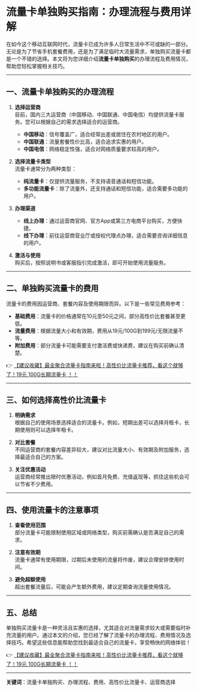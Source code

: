 # 流量卡单独购买指南：办理流程与费用详解

在如今这个移动互联网时代，流量卡已成为许多人日常生活中不可或缺的一部分。无论是为了节省手机套餐费用，还是为了满足临时大流量需求，单独购买流量卡都是一个不错的选择。本文将为您详细介绍**流量卡单独购买**的办理流程及费用情况，帮助您轻松掌握相关技巧。

---

## 一、流量卡单独购买的办理流程

1. **选择运营商**  
   目前，国内三大运营商（中国移动、中国联通、中国电信）均提供流量卡服务。您可以根据自己的需求选择适合的运营商。  
   - **中国移动**：信号覆盖广，适合经常出差或居住在农村地区的用户。  
   - **中国联通**：流量套餐性价比高，适合追求实惠的用户。  
   - **中国电信**：网络稳定性强，适合对网络质量要求较高的用户。

2. **选择流量卡类型**  
   流量卡通常分为两种类型：  
   - **纯流量卡**：仅提供流量服务，不支持语音通话和短信功能。  
   - **多功能流量卡**：除了流量外，还支持通话和短信功能，适合需要多功能的用户。

3. **办理渠道**  
   - **线上办理**：通过运营商官网、官方App或第三方电商平台购买，方便快捷。  
   - **线下办理**：前往运营商营业厅或授权代理点办理，适合需要咨询详细信息的用户。

4. **激活与使用**  
   购买后，按照说明书或客服指引完成激活，即可开始使用流量服务。

---

## 二、单独购买流量卡的费用

流量卡的费用因运营商、套餐内容及使用期限而异。以下是一些常见费用参考：  
- **基础费用**：流量卡的价格通常在10元至50元之间，部分高性价比套餐甚至更低。  
- **流量费用**：根据流量大小和有效期，费用从19元/100G到199元/无限流量不等。  
- **附加费用**：部分流量卡可能需要支付激活费或快递费，建议在购买前确认清楚。

👉 [【建议收藏】最全聚合流量卡指南来啦！高性价比流量卡推荐，看这个就够了！19元 100G长期流量卡 ！！](https://bit.ly/Liuliangka)

---

## 三、如何选择高性价比流量卡

1. **明确需求**  
   根据自己的使用场景选择适合的流量卡。例如，短期出差可以选择月租卡，长期使用则可以选择年租卡。

2. **对比套餐**  
   不同运营商的套餐内容差异较大，建议对比流量大小、有效期及附加服务，选择最适合自己的方案。

3. **关注优惠活动**  
   运营商经常推出限时优惠活动，例如首月免费、充值返现等，抓住这些机会可以节省不少费用。

---

## 四、使用流量卡的注意事项

1. **查看使用范围**  
   部分流量卡可能限制使用区域或网络类型，购买前需确认是否满足自己的需求。

2. **注意有效期**  
   流量卡通常有使用期限，过期后未使用的流量将作废，建议合理安排使用时间。

3. **避免超额使用**  
   超出套餐流量后，可能会产生额外费用，建议定期查询流量使用情况。

---

## 五、总结

单独购买流量卡是一种灵活且实惠的选择，尤其适合对流量需求较大或需要临时补充流量的用户。通过本文的介绍，您已经了解了流量卡的办理流程、费用情况及选择技巧。希望这些信息能帮助您找到最适合自己的流量卡，享受畅快的网络体验！

👉 [【建议收藏】最全聚合流量卡指南来啦！高性价比流量卡推荐，看这个就够了！19元 100G长期流量卡 ！！](https://bit.ly/Liuliangka)

---

**关键词**：流量卡单独购买、办理流程、费用、高性价比流量卡、运营商选择